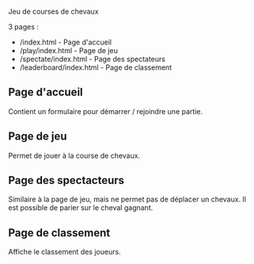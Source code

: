 Jeu de courses de chevaux

3 pages :
- /index.html - Page d'accueil
- /play/index.html - Page de jeu
- /spectate/index.html - Page des spectateurs
- /leaderboard/index.html - Page de classement

## Page d'accueil
Contient un formulaire pour démarrer / rejoindre une partie.

## Page de jeu
Permet de jouer à la course de chevaux.

## Page des spectacteurs
Similaire à la page de jeu, mais ne permet pas de déplacer un chevaux. Il est possible de parier sur le cheval gagnant.

## Page de classement
Affiche le classement des joueurs.